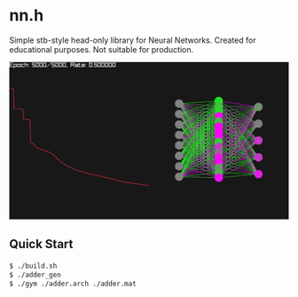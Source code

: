 # nn.h

Simple stb-style head-only library for Neural Networks. Created for educational purposes. Not suitable for production.

![thumbnail](./thumbnail.png)

## Quick Start

```console
$ ./build.sh
$ ./adder_gen
$ ./gym ./adder.arch ./adder.mat
```
